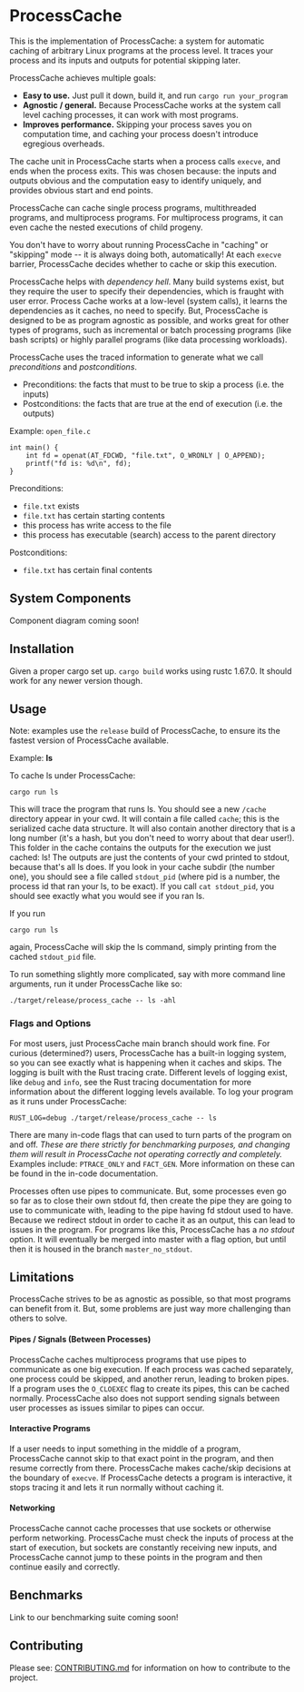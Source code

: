 # ProcessCache

This is the implementation of ProcessCache: a system for automatic caching of arbitrary Linux programs at the process level. It traces your process and its inputs and outputs for potential skipping later.

ProcessCache achieves multiple goals:
- **Easy to use.** Just pull it down, build it, and run `cargo run your_program`
- **Agnostic / general.** Because ProcessCache works at the system call level caching processes, it can work with most programs.
- **Improves performance.** Skipping your process saves you on computation time, and caching your process doesn't introduce egregious overheads.

The cache unit in ProcessCache starts when a process calls `execve`, and ends when the process exits. This was chosen because: the inputs and outputs obvious and the computation easy to identify uniquely, and provides obvious start and end points.

ProcessCache can cache single process programs, multithreaded programs, and multiprocess programs. For multiprocess programs, it can even cache the nested executions of child progeny.

You don't have to worry about running ProcessCache in "caching" or "skipping" mode -- it is always doing both, automatically! At each `execve` barrier, ProcessCache decides whether to cache or skip this execution.

ProcessCache helps with _dependency hell_. Many build systems exist, but they require the user to specify their dependencies, which is fraught with user error. Process Cache works at a low-level (system calls), it learns the dependencies as it caches, no need to specify. But, ProcessCache is designed to be as program agnostic as possible, and works great for other types of programs, such as incremental or batch processing programs (like bash scripts) or highly parallel programs (like data processing workloads).

ProcessCache uses the traced information to generate what we call _preconditions_ and _postconditions_.

- Preconditions: the facts that must to be true to skip a process (i.e. the inputs)
- Postconditions: the facts that are true at the end of execution (i.e. the outputs)

Example: `open_file.c`
```
int main() {
    int fd = openat(AT_FDCWD, "file.txt", O_WRONLY | O_APPEND);
    printf("fd is: %d\n", fd);
}
```
Preconditions:
- `file.txt` exists
- `file.txt` has certain starting contents
- this process has write access to the file
- this process has executable (search) access to the parent directory

Postconditions:
- `file.txt` has certain final contents

## System Components
Component diagram coming soon!

## Installation
Given a proper cargo set up. `cargo build` works using rustc 1.67.0. It should work for any newer version though.

## Usage
Note: examples use the `release` build of ProcessCache, to ensure its the fastest version of ProcessCache available.

Example: **ls**

To cache ls under ProcessCache:
```
cargo run ls
```
This will trace the program that runs ls. You should see a new `/cache` directory appear in your cwd. It will contain a file called `cache`; this is the serialized cache data structure. It will also contain another directory that is a long number (it's a hash, but you don't need to worry about that dear user!). This folder in the cache contains the outputs for the execution we just cached: ls! The outputs are just the contents of your cwd printed to stdout, because that's all ls does. If you look in your cache subdir (the number one), you should see a file called `stdout_pid` (where pid is a number, the process id that ran your ls, to be exact). If you call `cat stdout_pid`, you should see exactly what you would see if you ran ls.

If you run
```
cargo run ls
```
again, ProcessCache will skip the ls command, simply printing from the cached `stdout_pid` file.

To run something slightly more complicated, say with more command line arguments, run it under ProcessCache like so:

```
./target/release/process_cache -- ls -ahl
```

### Flags and Options
For most users, just ProcessCache main branch should work fine. For curious (determined?) users, ProcessCache has a built-in logging system, so you can see exactly what is happening when it caches and skips. The logging is built with the Rust tracing crate. Different levels of logging exist, like `debug` and `info`, see the Rust tracing documentation for more information about the different logging levels available. To log your program as it runs under ProcessCache:

```
RUST_LOG=debug ./target/release/process_cache -- ls
```

There are many in-code flags that can used to turn parts of the program on and off. _These are there strictly for benchmarking purposes, and changing them will result in ProcessCache not operating correctly and completely._ Examples include: `PTRACE_ONLY` and `FACT_GEN`. More information on these can be found in the in-code documentation.

Processes often use pipes to communicate. But, some processes even go so far as to close their own stdout fd, then create the pipe they are going to use to communicate with, leading to the pipe having fd stdout used to have. Because we redirect stdout in order to cache it as an output, this can lead to issues in the program. For programs like this, ProcessCache has a _no stdout_ option. It will eventually be merged into master with a flag option, but until then it is housed in the branch `master_no_stdout`.

## Limitations
ProcessCache strives to be as agnostic as possible, so that most programs can benefit from it. But, some problems are just way more challenging than others to solve.

#### Pipes / Signals (Between Processes)
ProcessCache caches multiprocess programs that use pipes to communicate as one big execution. If each process was cached separately, one process could be skipped, and another rerun, leading to broken pipes. If a program uses the `O_CLOEXEC` flag to create its pipes, this can be cached normally. ProcessCache also does not support sending signals between user processes as issues similar to pipes can occur.

#### Interactive Programs
If a user needs to input something in the middle of a program, ProcessCache cannot skip to that exact point in the program, and then resume correctly from there. ProcessCache makes cache/skip decisions at the boundary of `execve`. If ProcessCache detects a program is interactive, it stops tracing it and lets it run normally without caching it.

#### Networking
ProcessCache cannot cache processes that use sockets or otherwise perform networking. ProcessCache must check the inputs of process at the start of execution, but sockets are constantly receiving new inputs, and ProcessCache cannot jump to these points in the program and then continue easily and correctly.

## Benchmarks
Link to our benchmarking suite coming soon!

## Contributing
Please see: [CONTRIBUTING.md](./CONTRIBUTING.md) for information on how to contribute to the project.
